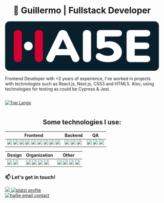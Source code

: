 <h1 align="center">🍉 Guillermo | Fullstack Developer </h1>
<div align="center">
  <picture>
    <source media="(prefers-color-scheme: dark)" srcset="./images/hai5eLogo_darkBackground.svg">
    <source media="(prefers-color-scheme: light)" srcset="https://hai5e.com/haiseAssets/Digitales/1x/hai5eLogo_light-bg.png">
    <img width="700" heigth="225" alt="Hai5e brand logo - GuillermoRN" src="./images/hai5eLogo_darkBackground.svg">
  </picture>
</div>

Frontend Developer with +2 years of experience, I've worked in projects with technologies such as React.js, Next.js, CSS3 and HTML5. Also, using technologies for testing as could be Cypress & Jest.

<div style="display: flex">


  [![Top Langs](https://github-readme-stats.vercel.app/api/top-langs/?username=Hai5edfm&theme=dark&layout=compact)](https://github.com/anuraghazra/github-readme-stats)

</div>

<h2 align="center"> Some technologies I use: </h2>

| Frontend | Backend | QA |
| -------- | ------- | -- |
| <!-- Frontend --> <!-- NextJS --> <img src="https://img.shields.io/badge/next%20js-000000?style=for-the-badge&logo=nextdotjs&logoColor=white" /> <!-- ReactJS --> <img src="https://img.shields.io/badge/React-20232A?style=for-the-badge&logo=react&logoColor=61DAFB" /> <!-- ReactNative --> <img src="https://img.shields.io/badge/React_Native-20232A?style=for-the-badge&logo=react&logoColor=61DAFB" /> <!-- HTML5 --> <img src="https://img.shields.io/badge/HTML5-E34F26?style=for-the-badge&logo=html5&logoColor=white" /> <!-- CSS --> <img src="https://img.shields.io/badge/CSS3-1572B6?style=for-the-badge&logo=css3&logoColor=white" /> <!-- Tailwind --> <img src="https://img.shields.io/badge/Tailwind_CSS-38B2AC?style=for-the-badge&logo=tailwind-css&logoColor=white" /> <!-- Sass --> <img src="https://img.shields.io/badge/Sass-CC6699?style=for-the-badge&logo=sass&logoColor=white" /> <!-- Typescript --> <img src="https://img.shields.io/badge/TypeScript-007ACC?style=for-the-badge&logo=typescript&logoColor=white" /> <!-- Javascript --> <img src="https://img.shields.io/badge/JavaScript-323330?style=for-the-badge&logo=javascript&logoColor=F7DF1E" />                                                          | <!-- BACKEND --> <!-- NestJS --> <img src="https://img.shields.io/badge/nestjs-E0234E?style=for-the-badge&logo=nestjs&logoColor=white" /> <!-- Strapi --> <img src="https://img.shields.io/badge/strapi-2F2E8B?style=for-the-badge&logo=strapi&logoColor=white" /> <!-- Docker --> <img src="https://img.shields.io/badge/Docker-2CA5E0?style=for-the-badge&logo=docker&logoColor=white" />                                                        | <!-- QA --> <img src="https://img.shields.io/badge/Cypress-17202C?style=for-the-badge&logo=cypress&logoColor=white" /> <img src="https://img.shields.io/badge/Jest-C21325?style=for-the-badge&logo=jest&logoColor=white" /> <!-- Postman --> <img src="https://img.shields.io/badge/Postman-FF6C37?style=for-the-badge&logo=Postman&logoColor=white" /> |

| Design | Organization | Other |
| ------ | ------------ | ----- |
| <!-- AdobeXD --> <img src="https://img.shields.io/badge/Adobe%20XD-470137?style=for-the-badge&logo=Adobe%20XD&logoColor=#FF61F6" /> <img src="https://img.shields.io/badge/Figma-F24E1E?style=for-the-badge&logo=figma&logoColor=white" />                                                                        | <!-- ORGANITAZION --> <img src="https://img.shields.io/badge/Jira-0052CC?style=for-the-badge&logo=Jira&logoColor=white" /> <!-- Slack --> <img src="https://img.shields.io/badge/Slack-4A154B?style=for-the-badge&logo=slack&logoColor=white" /> <!-- Notion --> <img src="https://img.shields.io/badge/Notion-000000?style=for-the-badge&logo=notion&logoColor=white" /> <!-- Trello --> <img src="https://img.shields.io/badge/Trello-0052CC?style=for-the-badge&logo=trello&logoColor=white" />                                                                                                           |<!-- OTHER --> <!-- Vercel --> <img src="https://img.shields.io/badge/Vercel-000000?style=for-the-badge&logo=vercel&logoColor=white" /> <!-- astro --> <img src="https://img.shields.io/badge/Astro-0C1222?style=for-the-badge&logo=astro&logoColor=FDFDFE" /> <!-- Angular --> <img src="https://img.shields.io/badge/Angular-DD0031?style=for-the-badge&logo=angular&logoColor=white" /> <!-- Markdown --> <img src="https://img.shields.io/badge/Markdown-000000?style=for-the-badge&logo=markdown&logoColor=white" /> |


### 📫 Let's get in touch!
<div> 
  <a href="https://www.linkedin.com/in/guillermo-rosales-n%C3%BA%C3%B1ez-17b1b61b9" target="_blank">
    <img alt"" src="https://img.shields.io/badge/LinkedIn-0077B5?style=for-the-badge&logo=linkedin&logoColor=white"></img>
  </a>

  <a href="https://platzi.com/p/guillermo-dfm/" target="_blank">
    <img alt="platzi profile" src="https://img.shields.io/badge/Platzi-98CA3F?style=for-the-badge&logo=platzi&logoColor=white"></img>
  </a>
</div>

<div>
  <a href="mailto:contact@hai5e.com">
    <picture> 
      <source media="(prefers-color-scheme: dark)" srcset="https://user-images.githubusercontent.com/79668074/174081409-06cb3a24-d20b-4832-88a4-83793ab722fe.png">
      <source media="(prefers-color-scheme: light)" srcset="https://user-images.githubusercontent.com/79668074/174081409-06cb3a24-d20b-4832-88a4-83793ab722fe.png">
      <img width="260" alt="hai5e email contact" src="https://user-images.githubusercontent.com/79668074/174081409-06cb3a24-d20b-4832-88a4-83793ab722fe.png"> 
    </picture>
  </a>
</div>

<!--
**Hai5edfm/Hai5edfm** is a ✨ _special_ ✨ repository because its `README.md` (this file) appears on your GitHub profile.

Here are some ideas to get you started:

- 🔭 I’m currently working on ...
- 🌱 I’m currently learning ...
- 👯 I’m looking to collaborate on ...
- 🤔 I’m looking for help with ...
- 💬 Ask me about ...
- 📫 How to reach me: ...
- 😄 Pronouns: ...
- ⚡ Fun fact: ...
-->
